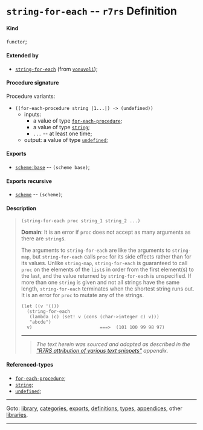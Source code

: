 

<a id='definition__r7rs__string-for-each'></a>

# `string-for-each` -- `r7rs` Definition


<a id='definition__r7rs__string-for-each__kind'></a>

#### Kind

`functor`;


<a id='definition__r7rs__string-for-each__extended-by'></a>

#### Extended by

 * [`string-for-each`](../../vonuvoli/definitions/string-for-each.md#definition__vonuvoli__string-for-each) (from [`vonuvoli`](../../vonuvoli/_index.md#library__vonuvoli));


<a id='definition__r7rs__string-for-each__procedure-signature'></a>

#### Procedure signature

Procedure variants:
 * `((for-each-procedure string |1...|) -> (undefined))`
   * inputs:
     * a value of type [`for-each-procedure`](../../r7rs/types/for-each-procedure.md#type__r7rs__for-each-procedure);
     * a value of type [`string`](../../r7rs/types/string.md#type__r7rs__string);
     * `...` -- at least one time;
   * output: a value of type [`undefined`](../../r7rs/types/undefined.md#type__r7rs__undefined);


<a id='definition__r7rs__string-for-each__exports'></a>

#### Exports

 * [`scheme:base`](../../r7rs/exports/scheme_3a_base.md#export__r7rs__scheme_3a_base) -- `(scheme base)`;


<a id='definition__r7rs__string-for-each__exports-recursive'></a>

#### Exports recursive

 * [`scheme`](../../r7rs/exports/scheme.md#export__r7rs__scheme) -- `(scheme)`;


<a id='definition__r7rs__string-for-each__description'></a>

#### Description

> ````
> (string-for-each proc string_1 string_2 ...)
> ````
> 
> 
> **Domain**:  It is an error if `proc` does not
> accept as many arguments as there are `string`s.
> 
> The arguments to `string-for-each` are like the arguments to
> `string-map`, but `string-for-each` calls `proc` for its side
> effects rather than for its values.  Unlike `string-map`,
> `string-for-each` is guaranteed to call `proc` on the elements of
> the `list`s in order from the first element(s) to the last, and the
> value returned by `string-for-each` is unspecified.
> If more than one `string` is given and not all strings have the same length,
> `string-for-each` terminates when the shortest string runs out.
> It is an error for `proc` to mutate any of the strings.
> 
> ````
> (let ((v '()))
>   (string-for-each
>    (lambda (c) (set! v (cons (char->integer c) v)))
>    "abcde")
>   v)                         ===>  (101 100 99 98 97)
> ````
> 
> 
> ----
> > *The text herein was sourced and adapted as described in the ["R7RS attribution of various text snippets"](../../r7rs/appendices/attribution.md#appendix__r7rs__attribution) appendix.*


<a id='definition__r7rs__string-for-each__referenced-types'></a>

#### Referenced-types

 * [`for-each-procedure`](../../r7rs/types/for-each-procedure.md#type__r7rs__for-each-procedure);
 * [`string`](../../r7rs/types/string.md#type__r7rs__string);
 * [`undefined`](../../r7rs/types/undefined.md#type__r7rs__undefined);

----

Goto: [library](../../r7rs/_index.md#library__r7rs), [categories](../../r7rs/categories/_index.md#toc__r7rs__categories), [exports](../../r7rs/exports/_index.md#toc__r7rs__exports), [definitions](../../r7rs/definitions/_index.md#toc__r7rs__definitions), [types](../../r7rs/types/_index.md#toc__r7rs__types), [appendices](../../r7rs/appendices/_index.md#toc__r7rs__appendices), other [libraries](../../_libraries.md#toc__libraries).

----

